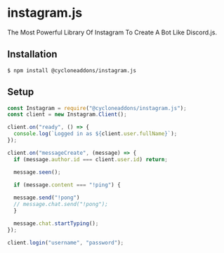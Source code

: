 # instagram.js

The Most Powerful Library Of Instagram To Create A Bot Like Discord.js.

## Installation
 `$ npm install @cycloneaddons/instagram.js` 

## Setup

```js
const Instagram = require("@cycloneaddons/instagram.js");
const client = new Instagram.Client();

client.on("ready", () => {
  console.log(`Logged in as ${client.user.fullName}`);
});

client.on("messageCreate", (message) => {
  if (message.author.id === client.user.id) return;

  message.seen();

  if (message.content === "!ping") {
  
  message.send("!pong") 
  // message.chat.send("!pong");
  }

  message.chat.startTyping();
});

client.login("username", "password");
```
